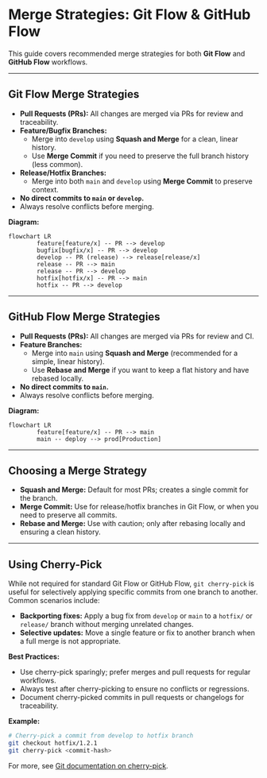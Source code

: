 # Merge Strategies: Git Flow & GitHub Flow

This guide covers recommended merge strategies for both **Git Flow** and **GitHub Flow** workflows.

---

## Git Flow Merge Strategies

- **Pull Requests (PRs):** All changes are merged via PRs for review and traceability.
- **Feature/Bugfix Branches:**
	- Merge into `develop` using **Squash and Merge** for a clean, linear history.
	- Use **Merge Commit** if you need to preserve the full branch history (less common).
- **Release/Hotfix Branches:**
	- Merge into both `main` and `develop` using **Merge Commit** to preserve context.
- **No direct commits to `main` or `develop`.**
- Always resolve conflicts before merging.

**Diagram:**
```mermaid
flowchart LR
		feature[feature/x] -- PR --> develop
		bugfix[bugfix/x] -- PR --> develop
		develop -- PR (release) --> release[release/x]
		release -- PR --> main
		release -- PR --> develop
		hotfix[hotfix/x] -- PR --> main
		hotfix -- PR --> develop
```

---

## GitHub Flow Merge Strategies

- **Pull Requests (PRs):** All changes are merged via PRs for review and CI.
- **Feature Branches:**
	- Merge into `main` using **Squash and Merge** (recommended for a simple, linear history).
	- Use **Rebase and Merge** if you want to keep a flat history and have rebased locally.
- **No direct commits to `main`.**
- Always resolve conflicts before merging.

**Diagram:**
```mermaid
flowchart LR
		feature[feature/x] -- PR --> main
		main -- deploy --> prod[Production]
```

---

## Choosing a Merge Strategy
- **Squash and Merge:** Default for most PRs; creates a single commit for the branch.
- **Merge Commit:** Use for release/hotfix branches in Git Flow, or when you need to preserve all commits.
- **Rebase and Merge:** Use with caution; only after rebasing locally and ensuring a clean history.


---

## Using Cherry-Pick

While not required for standard Git Flow or GitHub Flow, `git cherry-pick` is useful for selectively applying specific commits from one branch to another. Common scenarios include:

- **Backporting fixes:** Apply a bug fix from `develop` or `main` to a `hotfix/` or `release/` branch without merging unrelated changes.
- **Selective updates:** Move a single feature or fix to another branch when a full merge is not appropriate.

**Best Practices:**
- Use cherry-pick sparingly; prefer merges and pull requests for regular workflows.
- Always test after cherry-picking to ensure no conflicts or regressions.
- Document cherry-picked commits in pull requests or changelogs for traceability.

**Example:**

```sh
# Cherry-pick a commit from develop to hotfix branch
git checkout hotfix/1.2.1
git cherry-pick <commit-hash>
```

For more, see [Git documentation on cherry-pick](https://git-scm.com/docs/git-cherry-pick).

